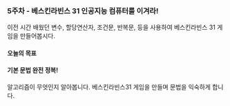 ### 5주차 - 베스킨라빈스 31 인공지능 컴퓨터를 이겨라!

이전 시간 배웠던 변수, 할당연산자, 조건문, 반복문, 등을 사용하여 베스킨라빈스 31 게임을 만들어봅시다.

#### 오늘의 목표

#### 기본 문법 완전 정복!

알고리즘이 무엇인지 알아봅니다.
베스킨라빈스31 게임을 만들며 문법을 익숙하게 합니다.
